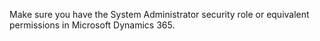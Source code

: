 Make sure you have the System Administrator security role or equivalent permissions in Microsoft Dynamics 365.
